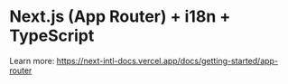 # Next.js (App Router) + i18n + TypeScript

Learn more: https://next-intl-docs.vercel.app/docs/getting-started/app-router

